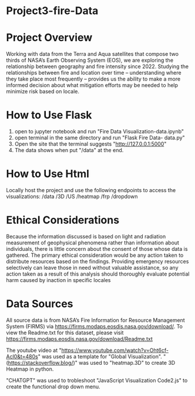 # Project3-fire-Data

# Project Overview
Working with data from the Terra and Aqua satellites that compose two thirds of NASA’s Earth Observing System (EOS), we are exploring the relationship between geography and fire intensity since 2022.  Studying the relationships between fire and location over time – understanding where they take place most frequently – provides us the ability to make a more informed decision about what mitigation efforts may be needed to help minimize risk based on locale.

# How to Use Flask
1. open to jupyter notebook and run "Fire Data Visualization-data.ipynb"
2. open terminal in the same directory and run "Flask Fire Data- data.py"
3. Open the site that the terminal suggests "http://127.0.0.1:5000"
4. The data shows when put "/data" at the end.

# How to Use Html
Locally host the project and use the following endpoints to access the visualizations:
/data
/3D
/US
/heatmap
/frp
/dropdown

# Ethical Considerations 
Because the information discussed is based on light and radiation measurement of geophysical phenomena rather than information about individuals, there is little concern about the consent of those whose data is gathered. The primary ethical consideration would be any action taken to distribute resources based on the findings. Providing emergency resources selectively can leave those in need without valuable assistance, so any action taken as a result of this analysis should thoroughly evaluate potential harm caused by inaction in specific locales

# Data Sources
All source data is from NASA’s Fire Information for Resource Management System (FIRMS) via https://firms.modaps.eosdis.nasa.gov/download/. To view the Readme.txt for this dataset, please visit https://firms.modaps.eosdis.nasa.gov/download/Readme.txt

The youtube video at "https://www.youtube.com/watch?v=Oht6cf-Acl0&t=480s" was used as a template for "Global Visualization".
"(https://stackoverflow.blog/)" was used to "heatmap.3D" to create 3D Heatmap in python.

"CHATGPT" was used to trobleshoot "JavaScript Visualization Code2.js" to create the functional drop down menu.

